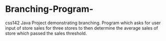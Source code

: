 # Branching-Program-
css142 Java Project demonstrating branching. Program which asks for user input of store sales for three stores to then determine the average sales of store which passed the sales threshold.
